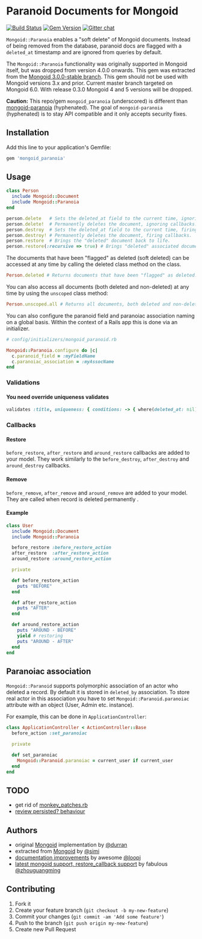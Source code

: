 # Paranoid Documents for Mongoid
[![Build Status](https://travis-ci.org/simi/mongoid_paranoia.svg?branch=master)](https://travis-ci.org/simi/mongoid_paranoia) [![Gem Version](https://img.shields.io/gem/v/mongoid_paranoia.svg)](https://rubygems.org/gems/mongoid_paranoia) [![Gitter chat](https://badges.gitter.im/simi/mongoid_paranoia.svg)](https://gitter.im/simi/mongoid_paranoia)

`Mongoid::Paranoia` enables a "soft delete" of Mongoid documents. Instead of being removed from the database, paranoid docs are flagged with a `deleted_at` timestamp and are ignored from queries by default.

The `Mongoid::Paranoia` functionality was originally supported in Mongoid itself, but was dropped from version 4.0.0 onwards. This gem was extracted from the [Mongoid 3.0.0-stable branch](https://github.com/mongoid/mongoid/tree/3.0.0-stable). This gem should not be used with Mongoid versions 3.x and prior. Current master branch targeted on Mongoid 6.0. With release 0.3.0 Mongoid 4 and 5 versions will be dropped.

**Caution:** This repo/gem `mongoid_paranoia` (underscored) is different than [mongoid-paranoia](https://github.com/haihappen/mongoid-paranoia) (hyphenated). The goal of `mongoid-paranoia` (hyphenated) is to stay API compatible and it only accepts security fixes.

## Installation

Add this line to your application's Gemfile:

```ruby
gem 'mongoid_paranoia'
```

## Usage

```ruby
class Person
  include Mongoid::Document
  include Mongoid::Paranoia
end

person.delete   # Sets the deleted_at field to the current time, ignoring callbacks.
person.delete!  # Permanently deletes the document, ignoring callbacks.
person.destroy  # Sets the deleted_at field to the current time, firing callbacks.
person.destroy! # Permanently deletes the document, firing callbacks.
person.restore  # Brings the "deleted" document back to life.
person.restore(:recursive => true) # Brings "deleted" associated documents back to life recursively
```

The documents that have been "flagged" as deleted (soft deleted) can be accessed at any time by calling the deleted class method on the class.

```ruby
Person.deleted # Returns documents that have been "flagged" as deleted.
```

You can also access all documents (both deleted and non-deleted) at any time by using the `unscoped` class method:

```ruby
Person.unscoped.all # Returns all documents, both deleted and non-deleted
```

You can also configure the paranoid field and paranoiac association naming on a global basis.  Within the context of a Rails app this is done via an initializer.

```ruby
# config/initializers/mongoid_paranoid.rb

Mongoid::Paranoia.configure do |c|
  c.paranoid_field = :myFieldName
  c.paranoiac_association = :myAssocName
end
```

### Validations
#### You need override uniqueness validates

```ruby
validates :title, uniqueness: { conditions: -> { where(deleted_at: nil) } }
```

### Callbacks

#### Restore
`before_restore`, `after_restore` and `around_restore` callbacks are added to your model. They work similarly to the `before_destroy`, `after_destroy` and `around_destroy` callbacks.

#### Remove
`before_remove`, `after_remove` and `around_remove` are added to your model. They are called when record is deleted permanently .

#### Example
```ruby
class User
  include Mongoid::Document
  include Mongoid::Paranoia

  before_restore :before_restore_action
  after_restore  :after_restore_action
  around_restore :around_restore_action

  private

  def before_restore_action
    puts "BEFORE"
  end

  def after_restore_action
    puts "AFTER"
  end

  def around_restore_action
    puts "AROUND - BEFORE"
    yield # restoring
    puts "AROUND - AFTER"
  end
end
```

## Paranoiac association

`Mongoid::Paranoid` supports polymorphic association of an actor who deleted a record. By default it is stored in `deleted_by` association. To store real actor in this association you have to set `Mongoid::Paranoid.paranoiac` attribute with an object (User, Admin etc. instance).

For example, this can be done in `ApplicationController`:


```ruby
class ApplicationController < ActionController::Base
  before_action :set_paranoiac

  private

  def set_paranoiac
    Mongoid::Paranoid.paranoiac = current_user if current_user
  end
end
```

## TODO
- get rid of [monkey_patches.rb](https://github.com/simi/mongoid_paranoia/blob/master/lib/mongoid/paranoia/monkey_patches.rb)
- [review persisted? behaviour](https://github.com/simi/mongoid_paranoia/issues/2)

## Authors

* original [Mongoid](https://github.com/mongoid/mongoid) implementation by [@durran](https://github.com/durran)
* extracted from [Mongoid](https://github.com/mongoid/mongoid) by [@simi](https://github.com/simi)
* [documentation improvements](https://github.com/simi/mongoid_paranoia/pull/3) by awesome [@loopj](https://github.com/loopj)
* [latest mongoid support, restore_callback support](https://github.com/simi/mongoid_paranoia/pull/8) by fabulous [@zhouguangming](https://github.com/zhouguangming)


## Contributing

1. Fork it
2. Create your feature branch (`git checkout -b my-new-feature`)
3. Commit your changes (`git commit -am 'Add some feature'`)
4. Push to the branch (`git push origin my-new-feature`)
5. Create new Pull Request
